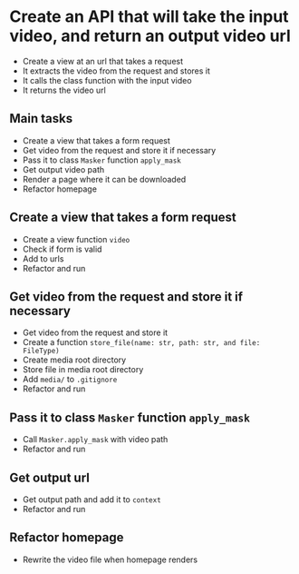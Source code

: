 # Create an API that will take the input video, and return an output video url

- Create a view at an url that takes a request
- It extracts the video from the request and stores it
- It calls the class function with the input video
- It returns the video url

## Main tasks

- Create a view that takes a form request
- Get video from the request and store it if necessary
- Pass it to class `Masker` function `apply_mask`
- Get output video path
- Render a page where it can be downloaded
- Refactor homepage

## Create a view that takes a form request

- Create a view function `video`
- Check  if form is valid
- Add to urls
- Refactor and run

## Get video from the request and store it if necessary

- Get video from the request and store it
- Create a function `store_file(name: str, path: str, and file: FileType)`
- Create media root directory
- Store file in media root directory
- Add `media/` to `.gitignore`
- Refactor and run

## Pass it to class `Masker` function `apply_mask`

- Call `Masker.apply_mask` with video path
- Refactor and run

## Get output url

- Get output path and add it to `context`
- Refactor and run

## Refactor homepage

- Rewrite the video file when homepage renders
